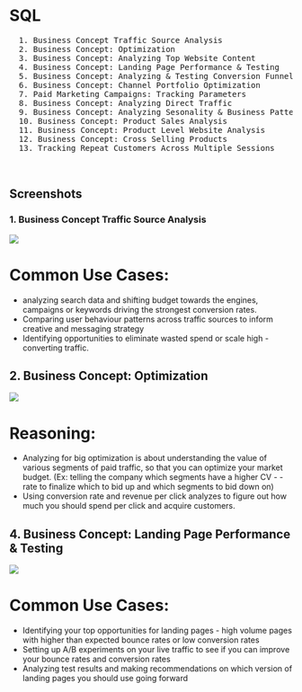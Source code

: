 # SQL

 <pre>
  1. Business Concept Traffic Source Analysis
  2. Business Concept: Optimization 
  3. Business Concept: Analyzing Top Website Content
  4. Business Concept: Landing Page Performance & Testing
  5. Business Concept: Analyzing & Testing Conversion Funnels 
  6. Business Concept: Channel Portfolio Optimization 
  7. Paid Marketing Campaigns: Tracking Parameters 
  8. Business Concept: Analyzing Direct Traffic 
  9. Business Concept: Analyzing Sesonality & Business Patterns 
  10. Business Concept: Product Sales Analysis 
  11. Business Concept: Product Level Website Analysis
  12. Business Concept: Cross Selling Products
  13. Tracking Repeat Customers Across Multiple Sessions 
   
  </pre>


## Screenshots

### 1. Business Concept Traffic Source Analysis

<img src = "https://github.com/Trencio/SQL/blob/main/Business%20Concept%20Traffic%20Source%20Analysis.png" />

# Common Use Cases: 
 - analyzing search data and shifting budget towards the engines, campaigns or keywords driving the strongest conversion rates.
 - Comparing user behaviour patterns across traffic sources to inform creative and messaging strategy
 - Identifying opportunities to eliminate wasted spend or scale high - converting traffic.

## 2. Business Concept: Optimization 

<img src = "https://github.com/Trencio/SQL/blob/main/Business%20Concept:%20Optimization.png"/>

# Reasoning: 
- Analyzing for big optimization is about understanding the value of various segments of paid traffic, so that you can optimize your market budget. (Ex: telling the company which segments have a higher CV - - rate to finalize which to bid up and which segments to bid down on)
-  Using conversion rate and revenue per click analyzes to figure out how much you should spend per click and acquire customers.

## 4. Business Concept: Landing Page Performance & Testing 

<img src = "https://github.com/Trencio/SQL/blob/main/Business%20Concept:%20Landing%20Page%20Performance%20%26%20Testing.png" />

# Common Use Cases: 
- Identifying your top opportunities for landing pages - high volume pages with higher than expected bounce rates or low conversion rates 
- Setting up A/B experiments on your live traffic to see if you can improve your bounce rates and conversion rates
- Analyzing test results and making recommendations on which version of landing pages you should use going forward 


